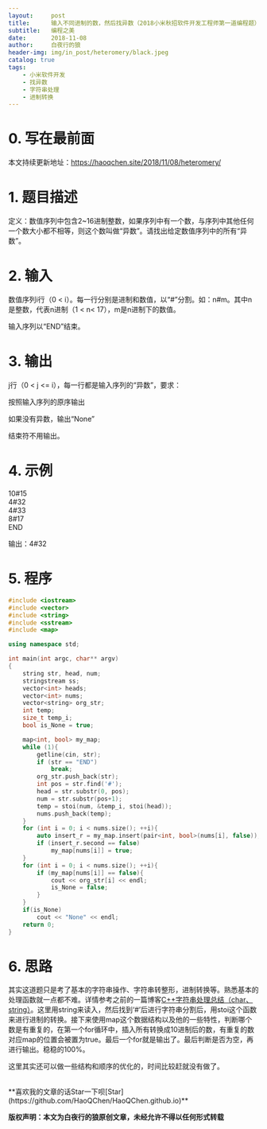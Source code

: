 ```yaml
---
layout:     post
title:      输入不同进制的数，然后找异数（2018小米秋招软件开发工程师第一道编程题）
subtitle:   编程之美
date:       2018-11-08
author:     白夜行的狼
header-img: img/in_post/heteromery/black.jpeg
catalog: true
tags:
    - 小米软件开发
    - 找异数
    - 字符串处理
    - 进制转换
--- 
```


# 0. 写在最前面
本文持续更新地址：<https://haoqchen.site/2018/11/08/heteromery/>

# 1. 题目描述
定义：数值序列中包含2~16进制整数，如果序列中有一个数，与序列中其他任何一个数大小都不相等，则这个数叫做“异数”。请找出给定数值序列中的所有“异数”。

# 2. 输入
数值序列i行（0 < i）。每一行分别是进制和数值，以“#”分割。如：n#m。其中n是整数，代表n进制（1 < n< 17），m是n进制下的数值。

输入序列以“END”结束。

# 3. 输出
j行（0 < j <= i），每一行都是输入序列的“异数”，要求：

按照输入序列的原序输出

如果没有异数，输出“None”

结束符不用输出。

# 4. 示例
10#15  
4#32  
4#33  
8#17  
END  

输出：4#32  

# 5. 程序
```cpp
#include <iostream>
#include <vector>
#include <string>
#include <sstream>
#include <map>

using namespace std;

int main(int argc, char** argv)
{
    string str, head, num;
    stringstream ss;
    vector<int> heads;
    vector<int> nums;
    vector<string> org_str;
    int temp;
    size_t temp_i;
    bool is_None = true;

    map<int, bool> my_map;
    while (1){
        getline(cin, str);
        if (str == "END")
            break;
        org_str.push_back(str);
        int pos = str.find('#');
        head = str.substr(0, pos);
        num = str.substr(pos+1);
        temp = stoi(num, &temp_i, stoi(head));
        nums.push_back(temp);
    }
    for (int i = 0; i < nums.size(); ++i){
        auto insert_r = my_map.insert(pair<int, bool>(nums[i], false));
        if (insert_r.second == false)
            my_map[nums[i]] = true;
    }
    for (int i = 0; i < nums.size(); ++i){
        if (my_map[nums[i]] == false){
            cout << org_str[i] << endl;
            is_None = false;
        }
    }
    if(is_None)
        cout << "None" << endl;
    return 0;
}
```

# 6. 思路
其实这道题只是考了基本的字符串操作、字符串转整形，进制转换等。熟悉基本的处理函数就一点都不难。详情参考之前的一篇博客[C++字符串处理总结（char、string）](https://haoqchen.site/2018/09/09/string-and-char/)。这里用string来读入，然后找到‘#’后进行字符串分割后，用stoi这个函数来进行进制的转换。接下来使用map这个数据结构以及他的一些特性，判断哪个数是有重复的，在第一个for循环中，插入所有转换成10进制后的数，有重复的数对应map的位置会被置为true。最后一个for就是输出了。最后判断是否为空，再进行输出。稳稳的100%。

这里其实还可以做一些结构和顺序的优化的，时间比较赶就没有做了。

  
<br>
**喜欢我的文章的话Star一下呗[Star](https://github.com/HaoQChen/HaoQChen.github.io)**

**版权声明：本文为白夜行的狼原创文章，未经允许不得以任何形式转载**
